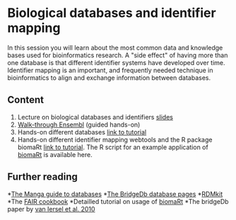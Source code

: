 # Biological databases and identifier mapping
In this session you will learn about the most common data and knowledge bases used for bioinformatics research. A "side effect" of having more than one database is that different identifier systems have developed over time. Identifier mapping is an important, and frequently needed technique in bioinformatics to align and exchange information between databases.
## Content
1. Lecture on biological databases and identifiers [slides](https://github.com/fehrhart/STREAMLINEworkshop.github.io/blob/main/Biological%20databases%20and%20ID%20mapping.pptx)
2. [Walk-through Ensembl](https://github.com/fehrhart/STREAMLINEworkshop.github.io/blob/main/Ensembl%20walk-through.pdf) (guided hands-on)
3. Hands-on different databases [link to tutorial](https://github.com/fehrhart/STREAMLINEworkshop.github.io/blob/main/Hands-on%20Databases.docx)
4. Hands-on different identifier mapping webtools and the R package biomaRt [link to tutorial](https://github.com/fehrhart/STREAMLINEworkshop.github.io/blob/main/Hands%20on%20identifier%20mapping.docx). The R script for an example application of [biomaRt](https://github.com/fehrhart/STREAMLINEworkshop.github.io/blob/main/BiomaRt.R) is available here. 
## Further reading
*[The Manga guide to databases](https://oberstar.eu.org/share/Documents/The-Manga-guide-to-databases.pdf)
*[The BridgeDb database pages](https://www.bridgedb.org/)
*[RDMkit](https://rdmkit.elixir-europe.org/identifiers) 
*The [FAIR cookbook](https://faircookbook.elixir-europe.org/content/recipes/interoperability/identifier-mapping.html)
*Detailled tutorial on usage of [biomaRt](https://bioconductor.org/packages/release/bioc/vignettes/biomaRt/inst/doc/accessing_ensembl.html)
*The bridgeDb paper by [van Iersel et al. 2010](https://bmcbioinformatics.biomedcentral.com/articles/10.1186/1471-2105-11-5) 
